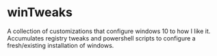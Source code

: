 # winTweaks
A collection of customizations that configure windows 10 to how I like it.
Accumulates registry tweaks and powershell scripts to configure a fresh/existing installation of windows.
